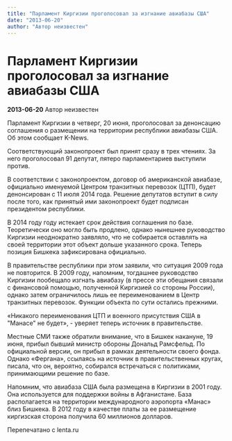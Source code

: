 ```yaml
---
title: "Парламент Киргизии проголосовал за изгнание авиабазы США"
date: "2013-06-20"
author: "Автор неизвестен"
---
```


# Парламент Киргизии проголосовал за изгнание авиабазы США

**2013-06-20** Автор неизвестен

Парламент Киргизии в четверг, 20 июня, проголосовал за денонсацию соглашения о размещении на территории республики авиабазы США. Об этом сообщает K-News.

Соответствующий законопроект был принят сразу в трех чтениях. За него проголосовал 91 депутат, пятеро парламентариев выступили против.

В соответствии с законопроектом, договор об американской авиабазе, официально именуемой Центром транзитных перевозок (ЦТП), будет денонсирован с 11 июля 2014 года. Решение депутатов вступит в силу после того, как принятый ими законопроект будет подписан президентом республики.

В 2014 году году истекает срок действия соглашения по базе. Теоретически оно могло быть продлено, однако нынешнее руководство Киргизии неоднократно заявляло, что не собирается оставлять на своей территории этот объект дольше указанного срока. Теперь позиция Бишкека зафиксирована официально.

В правительстве республики при этом заявили, что ситуация 2009 года не повторится. В 2009 году, напомним, тогдашнее руководство Киргизии пообещало изгнать авиабазу (в прессе эти обещания связали с финансовой помощью, полученной Киргизией со стороны России), однако затем ограничилось лишь ее переименованием в Центр транзитных перевозок. Функции объекта по сути остались прежними.

«Никакого переименования ЦТП и военного присутствия США в "Манасе" не будет», - уверяет теперь источник в правительстве.

Местные СМИ также обратили внимание, что в Бишкек накануне, 19 июня, прибыл бывший министр обороны Дональд Рамсфельд. По официальной версии, он прибыл в рамках деятельности своего фонда. Однако «Фергана», ссылаясь на источник в правительственных кругах, писала, что он, вероятно, собирался встречаться с политиками, принимающими решение по базе.

Напомним, что авиабаза США была размещена в Киргизии в 2001 году. Она используется для поддержки войны в Афганистане. База располагается на территории международного аэропорта «Манас» близ Бишкека. В 2012 году в качестве платы за ее размещение киргизская сторона получила 60 миллионов долларов.

Перепечатано с lenta.ru